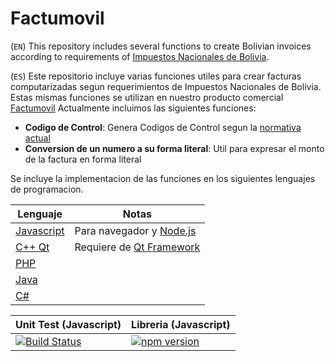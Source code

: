 # Factumovil

(`EN`)
This repository includes several functions to create Bolivian invoices according to requirements of [Impuestos Nacionales de Bolivia](http://impuestos.gob.bo).

(`ES`)
Este repositorio incluye varias funciones utiles para crear facturas computarizadas segun requerimientos de Impuestos Nacionales de Bolivia. Estas mismas funciones se utilizan en nuestro producto comercial [Factumovil](https://dymconsult.com/factumovil)
Actualmente incluimos las siguientes funciones:
* **Codigo de Control**: Genera Codigos de Control segun la [normativa actual](http://impuestos.gob.bo/index.php?option=com_content&view=article&id=1564&Itemid=584)
* **Conversion de un numero a su forma literal**: Util para expresar el monto de la factura en forma literal

Se incluye la implementacion de las funciones en los siguientes lenguajes de programacion.

| Lenguaje                 | Notas                                          |
| -------------            | -------------                                  |
| [Javascript](javascript) | Para navegador y [Node.js](https://nodejs.org) |
| [C++ Qt](c++_qt)         | Requiere de [Qt Framework](https://www.qt.io/) |
| [PHP](php)               |                                                |
| [Java](java)             |                                                |
| [C#](csharp)             |                                                |

| Unit Test (Javascript)                                                                                                        | Libreria (Javascript)                                                                          |
| -------------                                                                                                                 | -------------                                                                                  |
| [![Build Status](https://travis-ci.org/dymconsult/factumovil.svg?branch=master)](https://travis-ci.org/dymconsult/factumovil) | [![npm version](https://badge.fury.io/js/factumovil.svg)](https://badge.fury.io/js/factumovil) |
